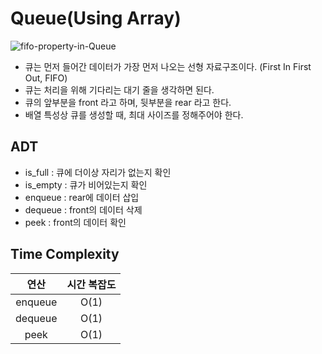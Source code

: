 # Queue(Using Array)
![fifo-property-in-Queue](https://github.com/toutelajourn6e/Data_Structures-Algorithms/assets/118504009/fb5aed1a-75b0-4d82-9a09-76b648f27a92)

* 큐는 먼저 들어간 데이터가 가장 먼저 나오는 선형 자료구조이다. (First In First Out, FIFO)
* 큐는 처리을 위해 기다리는 대기 줄을 생각하면 된다.
* 큐의 앞부분을 front 라고 하며, 뒷부분을 rear 라고 한다.
* 배열 특성상 큐를 생성할 때, 최대 사이즈를 정해주어야 한다.


## ADT
* is_full : 큐에 더이상 자리가 없는지 확인
* is_empty : 큐가 비어있는지 확인
* enqueue : rear에 데이터 삽입
* dequeue : front의 데이터 삭제
* peek : front의 데이터 확인

## Time Complexity

|      연산       | 시간 복잡도 |
|:-------------:|:------:|
|      enqueue       |  O(1)  |
|      dequeue       |  O(1)  |
| peek |  O(1)  |

